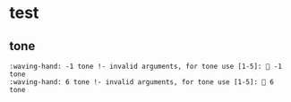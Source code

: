 # test

## tone

    :waving-hand: -1 tone !- invalid arguments, for tone use [1-5]: 👋 -1 tone
    :waving-hand: 6 tone !- invalid arguments, for tone use [1-5]: 👋 6 tone
